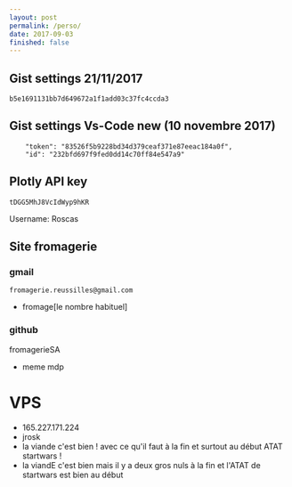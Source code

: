 ```yaml
---
layout: post
permalink: /perso/
date: 2017-09-03
finished: false
---
```



## Gist settings 21/11/2017
```
b5e1691131bb7d649672a1f1add03c37fc4ccda3
```

## Gist settings Vs-Code new (10 novembre 2017)
```
    "token": "83526f5b9228bd34d379ceaf371e87eeac184a0f",
    "id": "232bfd697f9fed0dd14c70ff84e547a9"
```

## Plotly API key
```
tDGG5MhJ8VcIdWyp9hKR
```
Username: Roscas

## Site fromagerie

### gmail
`fromagerie.reussilles@gmail.com`
* fromage[le nombre habituel]

### github
fromagerieSA
* meme mdp

# VPS

* 165.227.171.224
* jrosk
* la viande c'est bien ! avec ce qu'il faut à la fin et surtout au début ATAT startwars !
* la viandE c'est bien mais il y a deux gros nuls à la fin et l'ATAT de startwars est bien au début





